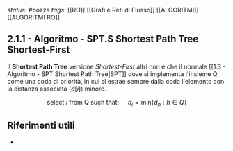 *status*: #bozza 
*tags*: [[RO]] [[Grafi e Reti di Flusso]] [[ALGORITMI]] [[ALGORITMI RO]]

## 2.1.1 - Algoritmo - SPT.S Shortest Path Tree Shortest-First

Il **Shortest Path Tree** versione *Shortest-First* altri non è che il normale [[1.3 - Algoritmo - SPT Shortest Path Tree|SPT]] dove si implementa l'insieme Q come una coda di priorità, in cui si estrae sempre dalla coda l'elemento con la distanza associata ($d[i]$) minore. 

$$
\text{select } i \text{ from Q such that: } \quad d_{i}=\text{min}\{d_{h}:h \in Q\}
$$

## Riferimenti utili

* 